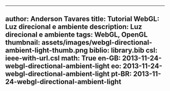 ------------------------------
author: Anderson Tavares
title: Tutorial WebGL: Luz direcional e ambiente
description: Luz direcional e ambiente
tags: WebGL, OpenGL
thumbnail: assets/images/webgl-directional-ambient-light-thumb.png
biblio: library.bib
csl: ieee-with-url.csl
math: True
en-GB: 2013-11-24-webgl-directional-ambient-light
eo: 2013-11-24-webgl-directional-ambient-light
pt-BR: 2013-11-24-webgl-directional-ambient-light
------------------------------
